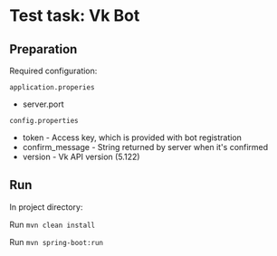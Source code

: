 # Test task: Vk Bot

## Preparation

Required configuration:

`application.properies`

+ server.port 

`config.properties`

+ token - Access key, which is provided with bot registration
+ confirm_message - String returned by server when it's confirmed
+ version - Vk API version (5.122)


## Run

In project directory:

Run `mvn clean install`

Run `mvn spring-boot:run`

